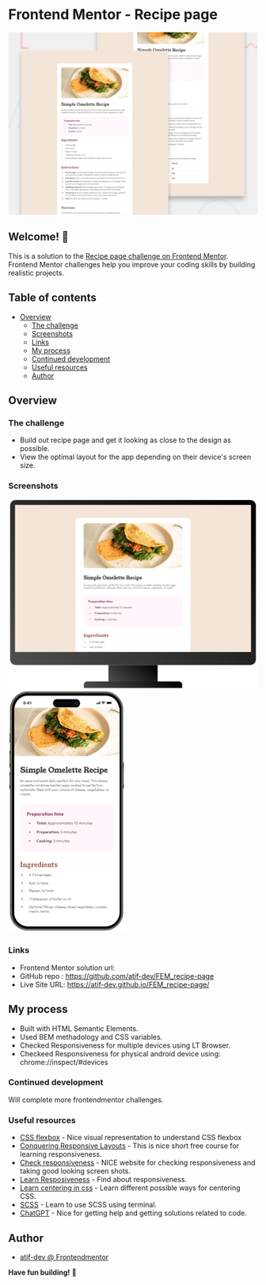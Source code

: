 # Frontend Mentor - Recipe page

![Design preview for the Recipe page challenge](./preview.jpg)

## Welcome! 👋

This is a solution to the [Recipe page challenge on Frontend Mentor](https://www.frontendmentor.io/challenges/recipe-page-KiTsR8QQKm). Frontend Mentor challenges help you improve your coding skills by building realistic projects.

## Table of contents

- [Overview](#overview)
  - [The challenge](#the-challenge)
  - [Screenshots](#screenshots)
  - [Links](#links)
  - [My process](#my-process)
  - [Continued development](#continued-development)
  - [Useful resources](#useful-resources)
  - [Author](#author)

## Overview

### The challenge

- Build out recipe page and get it looking as close to the design as possible.
- View the optimal layout for the app depending on their device's screen size.

### Screenshots

![PC View](https://github.com/atif-dev/FEM_recipe-page/blob/master/screenshots/Screen(1440%20by%20900).png?raw=true)
![Mobile view](https://github.com/atif-dev/FEM_recipe-page/blob/master/screenshots/iPhone%2015%20Pro%20Max.png?raw=true)

### Links

- Frontend Mentor solution url: 
- GitHub repo : https://github.com/atif-dev/FEM_recipe-page
- Live Site URL: https://atif-dev.github.io/FEM_recipe-page/

## My process

  - Built with HTML Semantic Elements.
  - Used BEM methadology and CSS variables.
  - Checked Responsiveness for multiple devices using LT Browser.
  - Checkeed Responsiveness for physical android device using: chrome://inspect/#devices
    
### Continued development

  Will complete more frontendmentor challenges.

### Useful resources

- [CSS flexbox](https://css-tricks.com/snippets/css/a-guide-to-flexbox/) - Nice visual representation to understand CSS flexbox 
- [Conquering Responsive Layouts](https://courses.kevinpowell.co/conquering-responsive-layouts) - This is nice short free course for learning responsiveness.
- [Check responsiveness](https://www.lambdatest.com/mobile-view-website) - NICE website for checking responsiveness and taking good looking screen shots.
- [Learn Resposiveness](https://web.dev/learn/design/) - Find about responsiveness.
- [Learn centering in css](https://moderncss.dev/complete-guide-to-centering-in-css/) - Learn different possible ways for centering CSS.
- [SCSS](https://moderncss.dev/complete-guide-to-centering-in-css/) - Learn to use SCSS using terminal.
- [ChatGPT](https://chat.openai.com/) - Nice for getting help and getting solutions related to code.

## Author

- [atif-dev @ Frontendmentor](https://www.frontendmentor.io/profile/atif-dev)

**Have fun building!** 🚀


